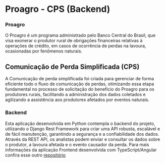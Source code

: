 # Proagro - CPS (Backend)

### Proagro
O Proagro é um programa administrado pelo Banco Central do Brasil, que visa exonerar o produtor rural de obrigações financeiras relativas à operações de crédito, em casos de ocorrência de perdas na lavoura, ocasionadas por  fenômenos naturais.  

## Comunicação de Perda Simplificada (CPS)
A Comunicação de perda simplificada foi criada para gerenciar de forma eficiente todo o fluxo de comunicação de perdas, otimizando essa etapa fundamental no processo de solicitação do benefício do Proagro para os produtores rurais, facilitando a administração dos dados coletados e agilizando a assistência aos produtores afetados por eventos naturais. 

### Backend
Esta aplicação desenvolvida em Python contempla o backend do projeto, utilizando o Django Rest Framework para criar uma API robusta, escalável e de fácil manutenção, garantindo a segurança e a confiabilidade dos dados. Através da REST API, os analistas podem enviar e consultar os dados sobre o produtor, a lavoura afetada e o evento causador da perda.
Para mais informações da aplicação Frontend desenvolvida com TypeScript/Angular confira esse outro [repositório](http://google.com) 